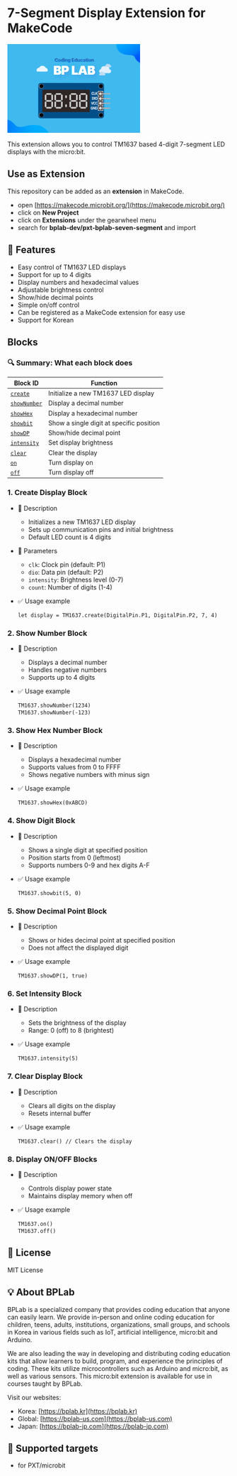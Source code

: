 # 7-Segment Display Extension for MakeCode

![7-Segment Image](./icon.png)

This extension allows you to control TM1637 based 4-digit 7-segment LED displays with the micro:bit.

## Use as Extension

This repository can be added as an **extension** in MakeCode.

- open [https://makecode.microbit.org/](https://makecode.microbit.org/)
- click on **New Project**
- click on **Extensions** under the gearwheel menu
- search for **bplab-dev/pxt-bplab-seven-segment** and import

## 🚀 Features

- Easy control of TM1637 LED displays
- Support for up to 4 digits
- Display numbers and hexadecimal values
- Adjustable brightness control
- Show/hide decimal points
- Simple on/off control
- Can be registered as a MakeCode extension for easy use
- Support for Korean

## Blocks

### 🔍 Summary: What each block does

| **Block ID**                 | **Function**                                   |
|-----------------------------|-----------------------------------------------|
| [`create`](#1-create-display-block) | Initialize a new TM1637 LED display |
| [`showNumber`](#2-show-number-block) | Display a decimal number |
| [`showHex`](#3-show-hex-number-block) | Display a hexadecimal number |
| [`showbit`](#4-show-digit-block) | Show a single digit at specific position |
| [`showDP`](#5-show-decimal-point-block) | Show/hide decimal point |
| [`intensity`](#6-set-intensity-block) | Set display brightness |
| [`clear`](#7-clear-display-block) | Clear the display |
| [`on`](#8-display-onoff-blocks) | Turn display on |
| [`off`](#8-display-onoff-blocks) | Turn display off |

### 1. Create Display Block

- 🔹 Description
  - Initializes a new TM1637 LED display
  - Sets up communication pins and initial brightness
  - Default LED count is 4 digits

- 🔹 Parameters
  - `clk`: Clock pin (default: P1)
  - `dio`: Data pin (default: P2)
  - `intensity`: Brightness level (0-7)
  - `count`: Number of digits (1-4)

- ✅ Usage example

  ```blocks
  let display = TM1637.create(DigitalPin.P1, DigitalPin.P2, 7, 4)
  ```

### 2. Show Number Block

- 🔹 Description
  - Displays a decimal number
  - Handles negative numbers
  - Supports up to 4 digits

- ✅ Usage example

  ```blocks
  TM1637.showNumber(1234)
  TM1637.showNumber(-123)
  ```

### 3. Show Hex Number Block

- 🔹 Description
  - Displays a hexadecimal number
  - Supports values from 0 to FFFF
  - Shows negative numbers with minus sign

- ✅ Usage example

  ```blocks
  TM1637.showHex(0xABCD)
  ```

### 4. Show Digit Block

- 🔹 Description
  - Shows a single digit at specified position
  - Position starts from 0 (leftmost)
  - Supports numbers 0-9 and hex digits A-F

- ✅ Usage example

  ```blocks
  TM1637.showbit(5, 0)
  ```

### 5. Show Decimal Point Block

- 🔹 Description
  - Shows or hides decimal point at specified position
  - Does not affect the displayed digit

- ✅ Usage example

  ```blocks
  TM1637.showDP(1, true)
  ```

### 6. Set Intensity Block

- 🔹 Description
  - Sets the brightness of the display
  - Range: 0 (off) to 8 (brightest)

- ✅ Usage example

  ```blocks
  TM1637.intensity(5)
  ```

### 7. Clear Display Block

- 🔹 Description
  - Clears all digits on the display
  - Resets internal buffer

- ✅ Usage example

  ```blocks
  TM1637.clear() // Clears the display
  ```

### 8. Display ON/OFF Blocks

- 🔹 Description
  - Controls display power state
  - Maintains display memory when off

- ✅ Usage example

  ```blocks
  TM1637.on()
  TM1637.off()
  ```

## 📜 License

MIT License

## 💡 About BPLab

BPLab is a specialized company that provides coding education that anyone can easily learn. We provide in-person and online coding education for children, teens, adults, institutions, organizations, small groups, and schools in Korea in various fields such as IoT, artificial intelligence, micro:bit and Arduino.

We are also leading the way in developing and distributing coding education kits that allow learners to build, program, and experience the principles of coding. These kits utilize microcontrollers such as Arduino and micro:bit, as well as various sensors. This micro:bit extension is available for use in courses taught by BPLab.

Visit our websites:

- Korea: [https://bplab.kr](https://bplab.kr)
- Global: [https://bplab-us.com](https://bplab-us.com)
- Japan: [https://bplab-jp.com](https://bplab-jp.com)

## 📍 Supported targets

- for PXT/microbit

<script src="https://makecode.com/gh-pages-embed.js"></script><script>makeCodeRender("{{ site.makecode.home_url }}", "{{ site.github.owner_name }}/{{ site.github.repository_name }}");</script>
